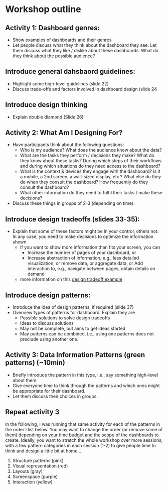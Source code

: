 # Workshop outline


## Activity 1: Dashboard genres:
* Show examples of dashboards and their genres
* Let people discuss what they think about the dashboard they see. Let them discuss what they like / dislike about these dashboards. What do they think about the possible audience?

## Introduce general dahsbaord guidelines: 
* Highlight some high-level guidelines (slide 22)
* Discuss trade-offs and factors involved in dashboard design (slide 24

## Introduce design thinking
* Explain double diamond (Slide 26)

## Activity 2: What Am I Designing For? 
* Have participants think about the following questions: 
  * Who is my audience? What does the audience know about the data?
  * What are the tasks they perform / decisions they make? What do they know about these tasks? During which steps of their workflows and during which situations do they need access to the dashboard? 
  * What is the context & devices they engage with the dashboard? Is it a mobile, a 2nd screen, a wall-sized display, etc.? What else do they do when they consult the dashboard? How frequently do they consult the dashboard?  
  * What other information do they need to fulfil their tasks / make these decisions?
* Discuss these things in groups of 2-3 (depending on time).

## Introduce design tradeoffs (slides 33-35):
* Explain that some of these factors might be in your control, others not. In any case, you need to make decisions to optimize the information shown
  * If you want to show more information than fits your screen, you can 
    * Increase the number of pages of your dashboard, or
    * Increase abstraction of information, e.g., less detailed visualization, or remove data, or aggregate data, or
Add interaction to, e.g., navigate between pages, obtain details on demand
  * more information on this [design tradeoff example](tradeoffs) 

## Introduce design patterns: 
* Introduce the idea of design patterns, if required (slide 37)
* Overview types of patterns for dashboard. Explain they are
  * Possible solutions to solve design tradeoffs
  * Ideas to discuss solutions
  * May not be complete, but aims to get ideas started
  * May patterns can be combined, i.e., using one patterns does not preclude using another one.
## Activity 3: Data Information Patterns (green patterns) (~10min)
* Briefly introduce the pattern in this type, i.e., say something high-level about them. 
* Give everyone time to think through the patterns and which ones might be appropriate for their dashboard. 
* Let them discuss their choices in groups. 
## Repeat activity 3
In the following, I was running that same activity for each of the patterns in the order I list below. You may want to change the order (or remove some of them) depending on your time budget and the scope of the dashboards to create. Ideally, you want to stretch the whole workshop over more sessions, with a few pattern categories in each session (1-2) to give people time to think and design a little bit at home...
1. Structure patterns (pink)
1. Visual representation (red)
1. Layouts (gray)
1. Screenspace (purple)
1. Interaction (yellow)





